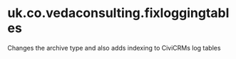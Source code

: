 # uk.co.vedaconsulting.fixloggingtables
Changes the archive type and also adds indexing to CiviCRMs log tables
